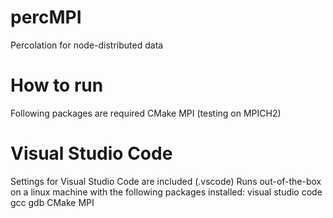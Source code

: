 # percMPI
Percolation for node-distributed data

How to run
==========
Following packages are required
    CMake
    MPI (testing on MPICH2)

Visual Studio Code
==================
Settings for Visual Studio Code are included (.vscode)
Runs out-of-the-box on a linux machine with the following packages installed:
    visual studio code
    gcc
    gdb
    CMake
    MPI

